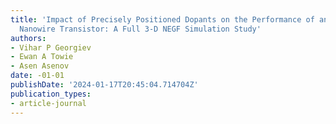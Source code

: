 ```yaml
---
title: 'Impact of Precisely Positioned Dopants on the Performance of an Ultimate Silicon
  Nanowire Transistor: A Full 3-D NEGF Simulation Study'
authors:
- Vihar P Georgiev
- Ewan A Towie
- Asen Asenov
date: -01-01
publishDate: '2024-01-17T20:45:04.714704Z'
publication_types:
- article-journal
---
```

